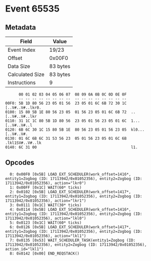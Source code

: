 # Event 65535

## Metadata

| Field           | Value    |
|-----------------|----------|
| Event Index     | 19/23    |
| Offset          | 0x00F0   |
| Data Size       | 83 bytes |
| Calculated Size | 83 bytes |
| Instructions    | 9        |

```
      00 01 02 03 04 05 06 07  08 09 0A 0B 0C 0D 0E 0F
      -- -- -- -- -- -- -- --  -- -- -- -- -- -- -- --
00F0: 5B 1D 80 56 23 05 01 56  23 05 01 6C 6B 72 30 1C  [..V#..V#..lkr0.
0100: 15 80 5B 1E 80 56 23 05  01 56 23 05 01 6C 6B 72  ..[..V#..V#..lkr
0110: 31 1C 1C 80 5B 1D 80 56  23 05 01 56 23 05 01 6C  1...[..V#..V#..l
0120: 6B 6C 30 1C 15 80 5B 1E  80 56 23 05 01 56 23 05  kl0...[..V#..V#.
0130: 01 6C 6B 6C 31 53 56 23  05 01 56 23 05 01 6C 6B  .lkl1SV#..V#..lk
0140: 6C 31 00                                          l1.             
```

## Opcodes

```
  0: 0x00F0 [0x5B] LOAD_EXT_SCHEDULER(work_offset=1416*, entity1=Zogbog (ID: 17113942/0x01052356), entity2=Zogbog (ID: 17113942/0x01052356), action="lkr0")
  1: 0x00FF [0x1C] WAIT(60* ticks)
  2: 0x0102 [0x5B] LOAD_EXT_SCHEDULER(work_offset=1417*, entity1=Zogbog (ID: 17113942/0x01052356), entity2=Zogbog (ID: 17113942/0x01052356), action="lkr1")
  3: 0x0111 [0x1C] WAIT(30* ticks)
  4: 0x0114 [0x5B] LOAD_EXT_SCHEDULER(work_offset=1416*, entity1=Zogbog (ID: 17113942/0x01052356), entity2=Zogbog (ID: 17113942/0x01052356), action="lkl0")
  5: 0x0123 [0x1C] WAIT(60* ticks)
  6: 0x0126 [0x5B] LOAD_EXT_SCHEDULER(work_offset=1417*, entity1=Zogbog (ID: 17113942/0x01052356), entity2=Zogbog (ID: 17113942/0x01052356), action="lkl1")
  7: 0x0135 [0x53] WAIT_SCHEDULER_TASK(entity1=Zogbog (ID: 17113942/0x01052356), entity2=Zogbog (ID: 17113942/0x01052356), action_id="lkl1")
  8: 0x0142 [0x00] END_REQSTACK()
```
